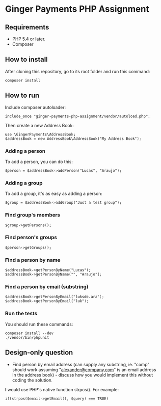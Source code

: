 # Ginger Payments PHP Assignment

## Requirements

* PHP 5.4 or later.
* Composer

## How to install

After cloning this repository, go to its root folder and run this command:

```
composer install
```

## How to run

Include composer autoloader:

```
include_once "ginger-payments-php-assignment/vendor/autoload.php";
```

Then create a new Address Book:

```
use \GingerPayments\AddressBook;
$addressBook = new AddressBook\AddressBook("My Address Book");
```

### Adding a person

To add a person, you can do this:

```
$person = $addressBook->addPerson("Lucas", "Araujo");
```

### Adding a group

To add a group, it's as easy as adding a person:

```
$group = $addressBook->addGroup("Just a test group");
```

### Find group's members

```
$group->getPersons();
```

### Find person's groups

```
$person->getGroups();
```

### Find a person by name

```
$addressBook->getPersonByName("Lucas");
$addressBook->getPersonByName("", "Araujo");
```

### Find a person by email (substring)

```
$addressBook->getPersonByEmail("luksde.ara");
$addressBook->getPersonByEmail("luk");
```

### Run the tests

You should run these commands:

```
composer install --dev
./vendor/bin/phpunit
```


## Design-only question

* Find person by email address (can supply any substring, ie. "comp" should work assuming "alexander@company.com" is an email address in the address book) - discuss how you would implement this without coding the solution.

I would use PHP's native function strpos(). For example:

```
if(strpos($email->getEmail(), $query) === TRUE)
```
